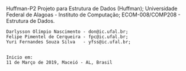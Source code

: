 Huffman-P2
	Projeto para Estrutura de Dados (Huffman);
	Universidade Federal de Alagoas - Instituto de Computação;
	ECOM-008/COMP208 - Estrutura de Dados.

	
	Darlysson Olímpio Nascimento - don@ic.ufal.br;
	Felipe Pimentel de Cerqueira - fpc@ic.ufal.br;
	Yuri Fernandes Souza Silva	 - yfss@ic.ufal.br;
	

	Inicio em:
	11 de Março de 2019, Maceió - AL, Brasil
